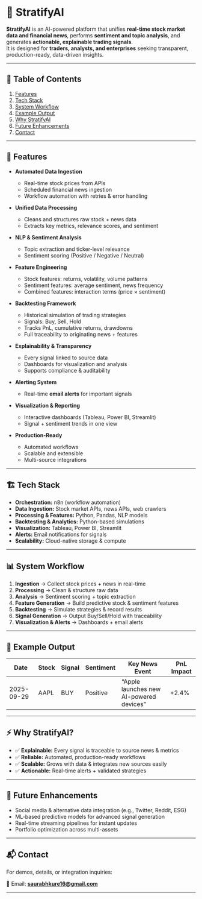 # 🚀 StratifyAI

**StratifyAI** is an AI-powered platform that unifies **real-time stock market data and financial news**, performs **sentiment and topic analysis**, and generates **actionable, explainable trading signals**.  
It is designed for **traders, analysts, and enterprises** seeking transparent, production-ready, data-driven insights.

---

## 📌 Table of Contents
1. [Features](#-features)  
2. [Tech Stack](#-tech-stack)  
3. [System Workflow](#-system-workflow)  
4. [Example Output](#-example-output)  
5. [Why StratifyAI](#-why-stratifyai)  
6. [Future Enhancements](#-future-enhancements)  
7. [Contact](#-contact)  

---

## 🔑 Features

- **Automated Data Ingestion**
  - Real-time stock prices from APIs  
  - Scheduled financial news ingestion  
  - Workflow automation with retries & error handling  

- **Unified Data Processing**
  - Cleans and structures raw stock + news data  
  - Extracts key metrics, relevance scores, and sentiment  

- **NLP & Sentiment Analysis**
  - Topic extraction and ticker-level relevance  
  - Sentiment scoring (Positive / Negative / Neutral)  

- **Feature Engineering**
  - Stock features: returns, volatility, volume patterns  
  - Sentiment features: average sentiment, news frequency  
  - Combined features: interaction terms (price × sentiment)  

- **Backtesting Framework**
  - Historical simulation of trading strategies  
  - Signals: Buy, Sell, Hold  
  - Tracks PnL, cumulative returns, drawdowns  
  - Full traceability to originating news + features  

- **Explainability & Transparency**
  - Every signal linked to source data  
  - Dashboards for visualization and analysis  
  - Supports compliance & auditability  

- **Alerting System**
  - Real-time **email alerts** for important signals  

- **Visualization & Reporting**
  - Interactive dashboards (Tableau, Power BI, Streamlit)  
  - Signal + sentiment trends in one view  

- **Production-Ready**
  - Automated workflows  
  - Scalable and extensible  
  - Multi-source integrations  

---

## 🏗️ Tech Stack

- **Orchestration:** n8n (workflow automation)  
- **Data Ingestion:** Stock market APIs, news APIs, web crawlers  
- **Processing & Features:** Python, Pandas, NLP models  
- **Backtesting & Analytics:** Python-based simulations  
- **Visualization:** Tableau, Power BI, Streamlit  
- **Alerts:** Email notifications for signals  
- **Scalability:** Cloud-native storage & compute  

---

## 📊 System Workflow

1. **Ingestion** → Collect stock prices + news in real-time  
2. **Processing** → Clean & structure raw data  
3. **Analysis** → Sentiment scoring + topic extraction  
4. **Feature Generation** → Build predictive stock & sentiment features  
5. **Backtesting** → Simulate strategies & record results  
6. **Signal Generation** → Output Buy/Sell/Hold with traceability  
7. **Visualization & Alerts** → Dashboards + email alerts  

---

## 📌 Example Output

| Date       | Stock | Signal | Sentiment | Key News Event                          | PnL Impact |
|------------|-------|--------|-----------|------------------------------------------|------------|
| 2025-09-29 | AAPL  | BUY    | Positive  | “Apple launches new AI-powered devices” | +2.4%      |

---

## ⚡ Why StratifyAI?

- ✅ **Explainable:** Every signal is traceable to source news & metrics  
- ✅ **Reliable:** Automated, production-ready workflows  
- ✅ **Scalable:** Grows with data & integrates new sources easily  
- ✅ **Actionable:** Real-time alerts + validated strategies  

---

## 🔮 Future Enhancements

- Social media & alternative data integration (e.g., Twitter, Reddit, ESG)  
- ML-based predictive models for advanced signal generation  
- Real-time streaming pipelines for instant updates  
- Portfolio optimization across multi-assets  

---

## 📬 Contact

For demos, details, or integration inquiries:  

📧 Email: **saurabhkure16@gmail.com**  

---
